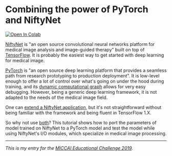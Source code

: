 # Combining the power of PyTorch and NiftyNet

[![Open In Colab](https://colab.research.google.com/assets/colab-badge.svg)](https://colab.research.google.com/github/fepegar/miccai-educational-challenge-2019/Combining_the_power_of_PyTorch_and_NiftyNet.ipynb)

[NiftyNet](https://niftynet.io/) is "an open source convolutional neural networks platform for medical image analysis and image-guided therapy" built on top of [TensorFlow](https://www.tensorflow.org/). It is probably the easiest way to get started with deep learning for medical image.

[PyTorch](https://pytorch.org/) is "an open source deep learning platform that provides a seamless path from research prototyping to production deployment". It is low-level enough to offer a lot of control over what's going on under the hood during training, and its [dynamic computational graph](https://medium.com/intuitionmachine/pytorch-dynamic-computational-graphs-and-modular-deep-learning-7e7f89f18d1) allows for very easy debugging. However, being a generic deep learning framework, it is not adapted to the needs of the medical image field.

One can [extend a NiftyNet application](https://niftynet.readthedocs.io/en/dev/extending_app.html), but it's not straightforward without being familiar with the framework and being fluent in TensorFlow 1.X.

So why not use [both](https://www.youtube.com/watch?v=vqgSO8_cRio&feature=youtu.be&t=5)? This tutorial shows how to port the parameters of model trained on NiftyNet to a PyTorch model and test the model while using NiftyNet's I/O modules, which specialize in medical image processing.

---

*This is my entry for the [MICCAI Educational Challenge 2019](https://miccai-sb.github.io/challenge.html).*
